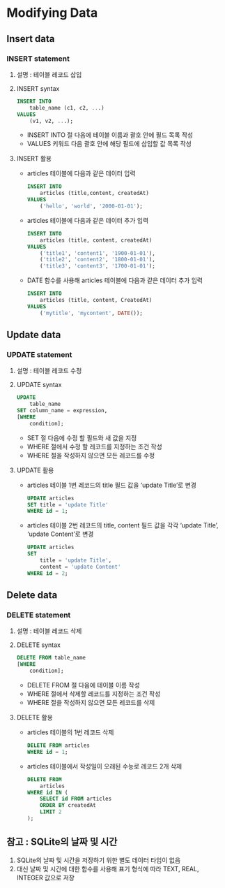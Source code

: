 # Modifying Data

## Insert data

### INSERT statement

1. 설명 : 테이블 레코드 삽입
2. INSERT syntax
    
    ```sql
    INSERT INTO
    	table_name (c1, c2, ...)
    VALUES
    	(v1, v2, ...);
    ```
    
    - INSERT INTO 절 다음에 테이블 이름과 괄호 안에 필드 목록 작성
    - VALUES 키워드 다음 괄호 안에 해당 필드에 삽입할 값 목록 작성
3. INSERT 활용
    - articles 테이블에 다음과 같은 데이터 입력
        
        ```sql
        INSERT INTO
        	articles (title,content, createdAt)
        VALUES
        	('hello', 'world', '2000-01-01');
        ```
        
    - articles 테이블에 다음과 같은 데이터 추가 입력
        
        ```sql
        INSERT INTO
        	articles (title, content, createdAt)
        VALUES
        	('title1', 'content1', '1900-01-01'),
        	('title2', 'content2', '1800-01-01'),
        	('title3', 'content3', '1700-01-01');	
        ```
        
    - DATE 함수를 사용해 articles 테이블에 다음과 같은 데이터 추가 입력
        
        ```sql
        INSERT INTO
        	articles (title, content, CreatedAt)
        VALUES
        	('mytitle', 'mycontent', DATE());
        ```
        

## Update data

### UPDATE statement

1. 설명 : 테이블 레코드 수정
2. UPDATE syntax
    
    ```sql
    UPDATE
    	table_name
    SET column_name = expression,
    [WHERE
    	condition];
    ```
    
    - SET 절 다음에 수정 할 필드와 새 값을 지정
    - WHERE 절에서 수정 할 레코드를 지정하는 조건 작성
    - WHERE 절을 작성하지 않으면 모든 레코드를 수정
3. UPDATE 활용
    - articles 테이블 1번 레코드의 title 필드 값을 ‘update Title’로 변경
        
        ```sql
        UPDATE articles
        SET title = 'update Title'
        WHERE id = 1;
        ```
        
    - articles 테이블 2번 레코드의 title, content 필드 값을 각각 ‘update Title’, ‘update Content’로 변경
        
        ```sql
        UPDATE articles
        SET
        	title = 'update Title',
        	content = 'update Content'
        WHERE id = 2;
        ```
        

## Delete data

### DELETE statement

1. 설명 : 테이블 레코드 삭제
2. DELETE syntax
    
    ```sql
    DELETE FROM table_name
    [WHERE
    	condition];
    ```
    
    - DELETE FROM 절 다음에 테이블 이름 작성
    - WHERE 절에서 삭제할 레코드를 지정하는 조건 작성
    - WHERE 절을 작성하지 않으면 모든 레코드를 삭제
3. DELETE 활용
    - articles 테이블의 1번 레코드 삭제
        
        ```sql
        DELETE FROM articles
        WHERE id = 1;
        ```
        
    - articles 테이블에서 작성일이 오래된 수능로 레코드 2개 삭제
        
        ```sql
        DELETE FROM
        	articles
        WHERE id IN (
        	SELECT id FROM articles
        	ORDER BY createdAt
        	LIMIT 2
        );
        ```
        

## 참고 : SQLite의 날짜 및 시간

1. SQLite의 날짜 및 시간을 저장하기 위한 별도 데이터 타입이 없음
2. 대신 날짜 및 시간에 대한 함수를 사용해 표기 형식에 따라 TEXT, REAL, INTEGER 값으로 저장